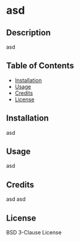 # asd

## Description
asd

## Table of Contents
- [Installation](#installation)
- [Usage](#usage)
- [Credits](#credits)
- [License](#license)

## Installation
asd
## Usage
asd
## Credits
asd asd
## License
BSD 3-Clause License

